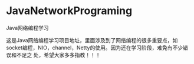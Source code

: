 # JavaNetworkPrograming
Java网络编程学习

这是Java网络编程学习项目地址，里面涉及到了网络编程的很多重要点，如socket编程，NIO，channel，Netty的使用。因为还在学习阶段，难免有不少错误和不足之
处，希望大家多多指教！！！
